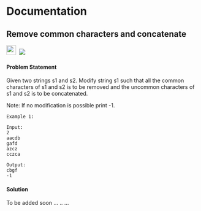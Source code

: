 
# Documentation

## Remove common characters and concatenate

<a><img src= "https://img.shields.io/badge/-Microsoft-blue" height="25">&nbsp;&nbsp;<img src= "https://img.shields.io/badge/-Python-brightgreen"></a>

#### Problem Statement

Given two strings s1 and s2. Modify string s1 such that all the common characters of s1 and s2 is to be removed and the uncommon characters of s1 and s2 is to be concatenated.

Note: If no modification is possible print -1.

    Example 1:

    Input:
    2
    aacdb
    gafd
    azcz
    cczca

    Output:
    cbgf
    -1






#### Solution

To be added soon ... .. ...


